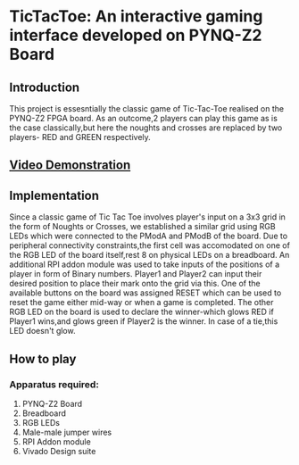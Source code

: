 # TicTacToe: An interactive gaming interface developed on PYNQ-Z2 Board

## Introduction
  This project is essesntially the classic game of Tic-Tac-Toe realised on the PYNQ-Z2 FPGA board. As an outcome,2 players can play this game as is the case classically,but here the noughts and crosses are replaced by two players- RED and GREEN respectively. 

## [Video Demonstration](https://drive.google.com/file/d/16guoH5QnRmAsPqAMD7sR5AQhm9pBMxZd/view?usp=drive_link)

## Implementation
   Since a classic game of Tic Tac Toe involves player's input on a 3x3 grid in the form of Noughts or Crosses, we established a similar grid using RGB LEDs which were connected to the PModA and PModB of the board. Due to peripheral connectivity constraints,the first cell was accomodated on one of the RGB LED of the board itself,rest 8 on physical LEDs on a breadboard. An additional RPI addon module was used to take inputs of the positions of a player in form of Binary numbers. Player1 and Player2 can input their desired position to place their mark onto the grid via this. One of the available buttons on the board was assigned RESET which can be used to reset the game either mid-way or when a game is completed. The other RGB LED on the board is used to declare the winner-which glows RED if Player1 wins,and glows green if Player2 is the winner. In case of a tie,this LED doesn't glow. 

## How to play
### Apparatus required: 
1. PYNQ-Z2 Board
2. Breadboard
3. RGB LEDs
4. Male-male jumper wires
5. RPI Addon module
6. Vivado Design suite

